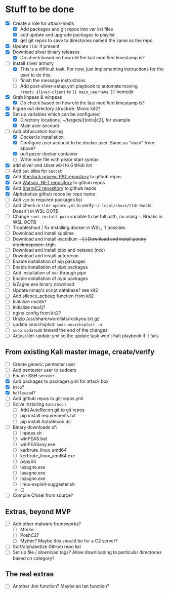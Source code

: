 # Stuff to be done

- [x] Create a role for attack-hosts
  - [x] Add packages and git repos into var list files
  - [x] add update and upgrade packages to playlist
  - [x] get git repos to save to directories named the same as the repo
- [x] Update `tldr` if present
- [x] Download sliver binary releases
  - [x] Do check based on how old the last modified timestamp is?
- [ ] Install sliver armory
  - [x] This is a difficult task. For now, just implementing instructions for the user to do this.
  - [ ] finish the message instructions
  - [ ] Add post-sliver-setup.yml playbook to automate moving `/root/.sliver-client` to `{{ main_username }}` homedir
- [x] Grab linpeas & winpeas
  - [x] Do check based on how old the last modified timestamp is?
- [x] Figure out directory structure. Mimic kit2?
- [x] Set up variables which can be configured
  - [x] Directory locations. ~/targets/\[tools|c2\], for example
  - [x] Main user account
- [ ] Add obfuscation tooling
  - [x] Docker.io installation
  - [x] Configure user account to be docker user. Same as "main" from above?
  - [x] pull pezor docker container
  - [ ] Write note file with pezor start syntax
- [x] add sliver and sliver.wiki to GitHub list
- [ ] Add `bat` alias for `batcat`
- [x] Add [Sherlock privesc PS1 repository](https://github.com/rasta-mouse/Sherlock.git) to github repos
- [x] Add [Watson .NET repository](https://github.com/rasta-mouse/Watson.git) to github repos
- [x] Add [SharpC2 repository](https://github.com/rasta-mouse/SharpC2.git) to github repos
- [x] Alphabetize github repos by repo name
- [ ] Add `vim` to required packages list
- [ ] Add check in `tldr-update.yml` to verify `~/.local/share/tldr` exists. Doesn't in WSL OOTB
- [ ] Change `root_install_path` variable to be full path, no using `~`. Breaks in WSL OOTB
- [ ] Troubleshoot / fix installing docker in WSL, if possible.
- [ ] Download and install sublime
- [ ] Download and install vscodium
~~- [ ] Download and install poetry crackmapexec. Ugh.~~
- [ ] Download and install pipx and netexec (nxc)
- [ ] Download and install autorecon
- [ ] Enable installation of pip packages
- [ ] Enable installation of pipx packages
- [ ] Add installation of `nxc` through pipx
- [ ] Enable installation of pypi packages
- [ ] laZagne.exe binary download
- [ ] Update nmap's script database? see kit2
- [ ] Add silence_pcbeep function from kit2
- [ ] Initialize msfdb?
- [ ] Initialize neo4j?
- [ ] nginx config from kit2?
- [ ] Unzip /usr/share/wordlists/rockyou.txt.gz
- [ ] update searchsploit: `sudo searchsploit -u`
- [ ] `sudo updatedb` toward the end of the changes
- [ ] Adjust tldr-update.yml so the update task won't halt playbook if it fails

## From existing Kali master image, create/verify
- [ ] Create generic pentester user
- [ ] Add pentester user to sudoers
- [ ] Enable SSH service
- [x] Add packages to packages.yml for attack box
- [x] `btop`?
- [x] `hollywood`?
- [ ] Add github repos to git-repos.yml
- [ ] Solve installing `Autorecon`
  - [ ] Add AutoRecon.git to git repos
  - [ ] pip install requirements.txt
  - [ ] pip install AutoRecon dir
- [ ] Binary downloads of:
  - [ ] linpeas.sh
  - [ ] winPEAS.bat
  - [ ] winPEASany.exe
  - [ ] kerbrute_linux_amd64
  - [ ] kerbrute_linux_amd64.exe
  - [ ] pspy64
  - [ ] laxagne.exe
  - [ ] lasagne.exe
  - [ ] lazagne.exe
  - [ ] linux-exploit-suggester.sh
  - [ ] 
- [ ] Compile Chisel from source?

## Extras, beyond MVP

- [ ] Add other malware frameworks?
  - [ ] Merlin
  - [ ] PoshC2?
  - [ ] Mythic? Maybe this should be for a C2 server?
- [ ] Sort/alphabetize GitHub repo list
- [ ] Set up file / download tags? Allow downloading to particular directories based on category?

## The real extras

- [ ] Another Jon function? Maybe an Ian function?
